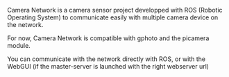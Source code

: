 Camera Network is a camera sensor project developped with ROS (Robotic Operating System) to communicate easily with multiple camera device on the network.

For now, Camera Network is compatible with gphoto and the picamera module.

You can communicate with the network directly with ROS, or with the WebGUI (if the master-server is launched with the right webserver url)

